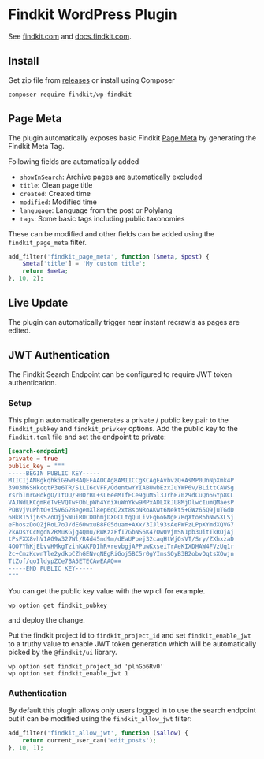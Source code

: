 # Findkit WordPress Plugin

See [findkit.com](https://findkit.com/) and [docs.findkit.com](https://docs.findkit.com/).

## Install

Get zip file from [releases](https://github.com/findkit/wp-findkit/releases/) or install using Composer

```
composer require findkit/wp-findkit
```

## Page Meta

The plugin automatically exposes basic Findkit [Page
Meta](https://docs.findkit.com/crawler/meta-tag) by generating the Findkit Meta
Tag.

Following fields are automatically added

- `showInSearch`: Archive pages are automatically excluded
- `title`: Clean page title
- `created`: Created time
- `modified`: Modified time
- `langugage`: Language from the post or Polylang
- `tags`: Some basic tags including public taxonomies

These can be modified and other fields can be added using the
`findkit_page_meta` filter.

<!-- prettier-ignore -->
```php
add_filter('findkit_page_meta', function ($meta, $post) {
    $meta['title'] = 'My custom title';
    return $meta;
}, 10, 2);
```

## Live Update

The plugin can automatically trigger near instant recrawls as pages are edited.

## JWT Authentication

The Findkit Search Endpoint can be configured to require JWT token
authentication.

### Setup

This plugin automatically generates a private / public key pair to the
`findkit_pubkey` and `findkit_privkey` options. Add the public key to the
`findkit.toml` file and set the endpoint to private:

```toml
[search-endpoint]
private = true
public_key = """
-----BEGIN PUBLIC KEY-----
MIICIjANBgkqhkiG9w0BAQEFAAOCAg8AMIICCgKCAgEAvbvzQ+AsMP0UnNpXmk4P
39O3M6SHkcqtP3e6TR/S1LI6cVFF/QdentwYYIABUwbEzxJuYWP6v/BLittCAWSg
YsrbImrGHokgO/ItOU/90DrBL+sL6eeMTfECe9guM5l3JrhE70z9dCuQn6GYp8CL
VAJWdLKCgmReTvEVQTwFObLpWh4YniXuWnYkw9MPxADLXkJU8MjDlwcIumQMaesP
POBVjVuPhtQ+i5V6G2BegemXl8ep6qQ2xt8spNRoAKwt6Nekt5+GWz65Q9juTGdD
6HkR15ij6sSZoOjjSWuiR0CDOhmjDXGCLtqQuLivFq6oGNgP7BqXtoR6hNwSXLSj
eFhoszDoQZjRoL7oJ/dE60wxuB8FG5duam+AXx/3IJl93sAeFWFzLPpXYmdXQVG7
2kADsYCcNgdN2RMuKGjg4Qmu/RWKzzFfI7GbNS6K47Ow0VjmSN1pb3UitTkROjAj
tPsFXX8vhV1AG9w327Wl/R4d45nd9m/dEaUPpej32caqHtWjQsVT/Sry/ZXhxzaD
4OO7YhKjEbvvHMkgTzihKAKFDIhR+revbgjAPPuwKxseiTrAeKIXDHAW4FVzUq1r
2c+CmzKcwnTle2ydkpCZhGENvqNEgRiGoj5BC5r0gYImsSQyB3B2obvOqtsXOwjn
TtZof/qoIldypZCe7BA5ETECAwEAAQ==
-----END PUBLIC KEY-----
"""
```

You can get the public key value with the wp cli for example.

```
wp option get findkit_pubkey
```

and deploy the change.

Put the findkit project id to `findkit_project_id` and set `findkit_enable_jwt`
to a truthy value to enable JWT token generation which will be automatically
picked by the `@findkit/ui` library.

```
wp option set findkit_project_id 'plnGp6Rv0'
wp option set findkit_enable_jwt 1
```

### Authentication

By default this plugin allows only users logged in to use the search endpoint but it can be modified using the `findkit_allow_jwt` filter:

<!-- prettier-ignore -->
```php
add_filter('findkit_allow_jwt', function ($allow) {
    return current_user_can('edit_posts');
}, 10, 1);
```

